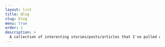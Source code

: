 ```yaml
---
layout: list
title: Blog
slug: blog
menu: true
order: 1
description: >
  A collection of interesting stories/posts/articles that I've pulled out from the Internet.  
---
```

